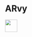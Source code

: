 # ARvy


<img src="https://media.giphy.com/media/1wr06Cv1DX71AUvo3e/giphy.gif" width="40" height="40" />

